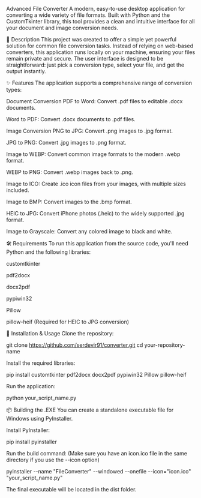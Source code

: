 Advanced File Converter
A modern, easy-to-use desktop application for converting a wide variety of file formats. Built with Python and the CustomTkinter library, this tool provides a clean and intuitive interface for all your document and image conversion needs.

📝 Description
This project was created to offer a simple yet powerful solution for common file conversion tasks. Instead of relying on web-based converters, this application runs locally on your machine, ensuring your files remain private and secure. The user interface is designed to be straightforward: just pick a conversion type, select your file, and get the output instantly.

✨ Features
The application supports a comprehensive range of conversion types:

Document Conversion
PDF to Word: Convert .pdf files to editable .docx documents.

Word to PDF: Convert .docx documents to .pdf files.

Image Conversion
PNG to JPG: Convert .png images to .jpg format.

JPG to PNG: Convert .jpg images to .png format.

Image to WEBP: Convert common image formats to the modern .webp format.

WEBP to PNG: Convert .webp images back to .png.

Image to ICO: Create .ico icon files from your images, with multiple sizes included.

Image to BMP: Convert images to the .bmp format.

HEIC to JPG: Convert iPhone photos (.heic) to the widely supported .jpg format.

Image to Grayscale: Convert any colored image to black and white.

🛠️ Requirements
To run this application from the source code, you'll need Python and the following libraries:

customtkinter

pdf2docx

docx2pdf

pypiwin32

Pillow

pillow-heif (Required for HEIC to JPG conversion)

🚀 Installation & Usage
Clone the repository:

git clone https://github.com/serdevir91/converter.git
cd your-repository-name

Install the required libraries:

pip install customtkinter pdf2docx docx2pdf pypiwin32 Pillow pillow-heif

Run the application:

python your_script_name.py

📦 Building the .EXE
You can create a standalone executable file for Windows using PyInstaller.

Install PyInstaller:

pip install pyinstaller

Run the build command:
(Make sure you have an icon.ico file in the same directory if you use the --icon option)

pyinstaller --name "FileConverter" --windowed --onefile --icon="icon.ico" "your_script_name.py"

The final executable will be located in the dist folder.
